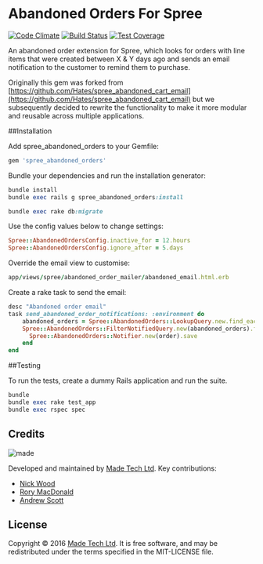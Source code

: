 # Abandoned Orders For Spree

[![Code Climate](https://codeclimate.com/github/madetech/spree_abandoned_orders/badges/gpa.svg)](https://codeclimate.com/github/madetech/spree_abandoned_orders) [![Build Status](https://travis-ci.org/madetech/spree_abandoned_orders.svg?branch=master)](https://travis-ci.org/madetech/spree_abandoned_orders) [![Test Coverage](https://codeclimate.com/github/madetech/spree_abandoned_orders/badges/coverage.svg)](https://codeclimate.com/github/madetech/spree_abandoned_orders/coverage)

An abandoned order extension for Spree, which looks for orders with line items that were created between X & Y days ago and sends an email notification to the customer to remind them to purchase.

Originally this gem was forked from [https://github.com/Hates/spree_abandoned_cart_email](https://github.com/Hates/spree_abandoned_cart_email) but we subsequently decided to rewrite the functionality to make it more modular and reusable across multiple applications.

##Installation

Add spree_abandoned_orders to your Gemfile:

```ruby
gem 'spree_abandoned_orders'
```

Bundle your dependencies and run the installation generator:

```ruby
bundle install
bundle exec rails g spree_abandoned_orders:install

bundle exec rake db:migrate
```

Use the config values below to change settings:

```ruby
Spree::AbandonedOrdersConfig.inactive_for = 12.hours
Spree::AbandonedOrdersConfig.ignore_after = 5.days
```

Override the email view to customise:

```ruby
app/views/spree/abandoned_order_mailer/abandoned_email.html.erb
```

Create a rake task to send the email:

```ruby
desc "Abandoned order email"
task send_abandoned_order_notifications: :environment do
    abandoned_orders = Spree::AbandonedOrders::LookupQuery.new.find_each
    Spree::AbandonedOrders::FilterNotifiedQuery.new(abandoned_orders).find_each.each do |order|
      Spree::AbandonedOrders::Notifier.new(order).save
    end
end
```


##Testing

To run the tests, create a dummy Rails application and run the suite.

```ruby
bundle
bundle exec rake test_app
bundle exec rspec spec
```

## Credits

![made](https://s3-eu-west-1.amazonaws.com/made-assets/googleapps/google-apps.png)

Developed and maintained by [Made Tech Ltd](https://www.madetech.com/). Key contributions:

* [Nick Wood](https://github.com/SebAshton)
* [Rory MacDonald](https://github.com/rorymacdonald)
* [Andrew Scott](https://github.com/askl56)


## License
Copyright © 2016 [Made Tech Ltd](https://www.madetech.com/). It is free software, and may be redistributed under the terms specified in the MIT-LICENSE file.
